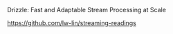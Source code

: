  Drizzle: Fast and Adaptable Stream Processing at Scale
 
 https://github.com/lw-lin/streaming-readings
 
